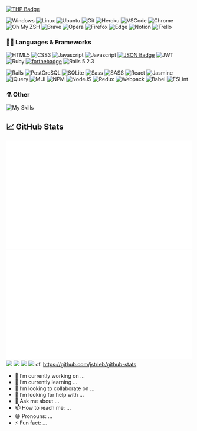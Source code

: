[![THP Badge](https://github.com/0xKubitus/Usefull-Stuff-for-README/blob/main/assets/mkdwn-badges/the-hacking-project.svg
)](https://www.thehackingproject.org/)

![Windows](https://img.shields.io/badge/Windows-0078D6?style=for-the-badge&logo=windows&logoColor=white)
![Linux](https://img.shields.io/badge/Linux-FCC624?style=for-the-badge&logo=linux&logoColor=black)
![Ubuntu](https://img.shields.io/static/v1?logo=ubuntu&label=Ubuntu&message=22.04&color=orange&style=for-the-badge)
![Git](https://img.shields.io/badge/Git-F05032?style=for-the-badge&logo=git&logoColor=white)
![Heroku](https://img.shields.io/badge/Heroku-430098?style=for-the-badge&logo=heroku&logoColor=white)
![VSCode](https://img.shields.io/badge/Visual_Studio_Code-0078D4?style=for-the-badge&logo=visual%20studio%20code&logoColor=white)
![Chrome](https://img.shields.io/badge/Google_chrome-4285F4?style=for-the-badge&logo=Google-chrome&logoColor=white)
![Oh My ZSH](https://img.shields.io/badge/oh_my_zsh-1A2C34?style=for-the-badge&logo=ohmyzsh&logoColor=white)
![Brave](https://img.shields.io/badge/Brave-FF1B2D?style=for-the-badge&logo=Brave&logoColor=white)
![Opera](https://img.shields.io/badge/Opera-FF1B2D?style=for-the-badge&logo=Opera&logoColor=white)
![Firefox](https://img.shields.io/badge/Firefox-FF7139?style=for-the-badge&logo=Firefox-Browser&logoColor=white)
![Edge](https://img.shields.io/badge/Edge-0078D7?style=for-the-badge&logo=Microsoft-edge&logoColor=white)
![Notion](https://img.shields.io/badge/Notion-%23000000.svg?style=for-the-badge&logo=notion&logoColor=white)
![Trello](https://img.shields.io/badge/Trello-%23026AA7.svg?style=for-the-badge&logo=Trello&logoColor=white)

### 👨‍💻 Languages & Frameworks

![HTML5](https://img.shields.io/badge/HTML5-E34F26?style=for-the-badge&logo=html5&logoColor=white)
![CSS3](https://img.shields.io/badge/CSS3-1572B6?style=for-the-badge&logo=css3&logoColor=white)
![Javascript](https://img.shields.io/badge/JavaScript-F7DF1E?style=for-the-badge&logo=javascript&logoColor=black)
![Javascript](https://img.shields.io/badge/JavaScript-323330?style=for-the-badge&logo=javascript&logoColor=F7DF1E)
[![JSON Badge](https://github.com/0xKubitus/Usefull-Stuff-for-README/blob/main/assets/mkdwn-badges/JSON-badge2.svg
)](https://www.json.org/)
![JWT](https://img.shields.io/badge/JWT-black?style=for-the-badge&logo=JSON%20web%20tokens)
![Ruby](https://img.shields.io/badge/Ruby-CC342D?style=for-the-badge&logo=ruby&logoColor=white)
[![forthebadge](https://forthebadge.com/images/badges/made-with-ruby.svg)](https://forthebadge.com)
![Rails 5.2.3](https://img.shields.io/static/v1?logo=rubyonrails&label=Rails&message=5.2.3&color=0B0D0E&style=for-the-badge&labelColor=cc0000)


![Rails](https://img.shields.io/badge/Ruby_on_Rails-CC0000?style=for-the-badge&logo=ruby-on-rails&logoColor=white)
![PostGreSQL](https://img.shields.io/badge/PostgreSQL-316192?style=for-the-badge&logo=postgresql&logoColor=white)
![SQLite](https://img.shields.io/badge/sqlite-%2307405e.svg?style=for-the-badge&logo=sqlite&logoColor=white)
![Sass](https://img.shields.io/badge/Sass-CC6699?style=for-the-badge&logo=sass&logoColor=white)
![SASS](https://img.shields.io/badge/SASS-hotpink.svg?style=for-the-badge&logo=SASS&logoColor=white)
![React](https://img.shields.io/badge/react-%2320232a.svg?style=for-the-badge&logo=react&logoColor=%2361DAFB)
![Jasmine](https://img.shields.io/badge/jasmine-%238A4182.svg?style=for-the-badge&logo=jasmine&logoColor=white)
![jQuery](https://img.shields.io/badge/jquery-%230769AD.svg?style=for-the-badge&logo=jquery&logoColor=white)
![MUI](https://img.shields.io/badge/MUI-%230081CB.svg?style=for-the-badge&logo=mui&logoColor=white)
![NPM](https://img.shields.io/badge/NPM-%23000000.svg?style=for-the-badge&logo=npm&logoColor=white)
![NodeJS](https://img.shields.io/badge/node.js-6DA55F?style=for-the-badge&logo=node.js&logoColor=white)
![Redux](https://img.shields.io/badge/redux-%23593d88.svg?style=for-the-badge&logo=redux&logoColor=white)
![Webpack](https://img.shields.io/badge/webpack-%238DD6F9.svg?style=for-the-badge&logo=webpack&logoColor=black)
![Babel](https://img.shields.io/badge/Babel-F9DC3e?style=for-the-badge&logo=babel&logoColor=black)
![ESLint](https://img.shields.io/badge/ESLint-4B3263?style=for-the-badge&logo=eslint&logoColor=white)

### ⚗ Other
![My Skills](https://skillicons.dev/icons?i=py,git,github,discord,bootstrap,arduino)

## 📈 GitHub Stats

![](https://github.com/Beygs/gh-stats/blob/master/generated/overview.svg)
![](https://github.com/Beygs/gh-stats/blob/master/generated/languages.svg)
![](https://starchart.cc/{username}/{repo}.svg)
![](https://github-readme-stats.vercel.app/api?username={username}&theme=blue-green)
![](https://github-readme-stats.vercel.app/api?username={username}&theme=blue-green)
![](https://github-readme-stats.vercel.app/api/top-langs/?username={username}&theme=blue-green)
cf. https://github.com/jstrieb/github-stats



- 🔭 I’m currently working on ...
- 🌱 I’m currently learning ...
- 👯 I’m looking to collaborate on ...
- 🤔 I’m looking for help with ...
- 💬 Ask me about ...
- 📫 How to reach me: ...
- 😄 Pronouns: ...
- ⚡ Fun fact: ...


